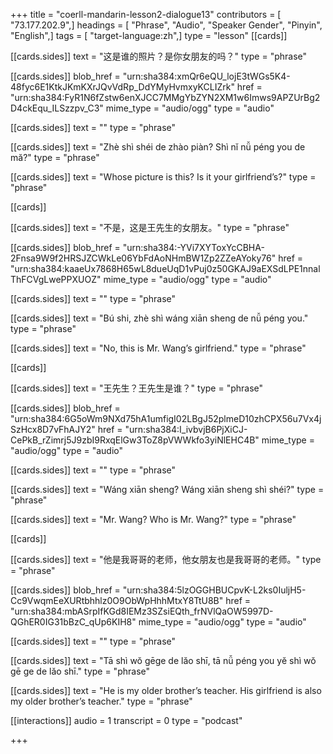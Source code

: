 +++
title = "coerll-mandarin-lesson2-dialogue13"
contributors = [ "73.177.202.9",]
headings = [ "Phrase", "Audio", "Speaker Gender", "Pinyin", "English",]
tags = [ "target-language:zh",]
type = "lesson"
[[cards]]

[[cards.sides]]
text = "这是谁的照片？是你女朋友的吗？"
type = "phrase"

[[cards.sides]]
blob_href = "urn:sha384:xmQr6eQU_lojE3tWGs5K4-48fyc6E1KtkJKmKXrJQvVdRp_DdYMyHvmxyKCLIZrk"
href = "urn:sha384:FyR1N6fZstw6enXJCC7MMgYbZYN2XM1w6Imws9APZUrBg2D4ckEqu_ILSzzpv_C3"
mime_type = "audio/ogg"
type = "audio"

[[cards.sides]]
text = ""
type = "phrase"

[[cards.sides]]
text = "Zhè shì shéi de zhào piàn? Shì nĭ nǚ péng you de mă?"
type = "phrase"

[[cards.sides]]
text = "Whose picture is this? Is it your girlfriend’s?"
type = "phrase"

[[cards]]

[[cards.sides]]
text = "不是，这是王先生的女朋友。"
type = "phrase"

[[cards.sides]]
blob_href = "urn:sha384:-YVi7XYToxYcCBHA-2Fnsa9W9f2HRSJZCWkLe06YbFdAoNHmBW1Zp2ZZeAYoky76"
href = "urn:sha384:kaaeUx7868H65wL8dueUqD1vPuj0z50GKAJ9aEXSdLPE1nnalThFCVgLwePPXUOZ"
mime_type = "audio/ogg"
type = "audio"

[[cards.sides]]
text = ""
type = "phrase"

[[cards.sides]]
text = "Bú shi, zhè shì wáng xiān sheng de nǚ péng you."
type = "phrase"

[[cards.sides]]
text = "No, this is Mr. Wang’s girlfriend."
type = "phrase"

[[cards]]

[[cards.sides]]
text = "王先生？王先生是谁？"
type = "phrase"

[[cards.sides]]
blob_href = "urn:sha384:6G5oWm9NXd75hA1umfigI02LBgJ52plmeD10zhCPX56u7Vx4jSzHcx8D7vFhAJY2"
href = "urn:sha384:I_ivbvjB6PjXiCJ-CePkB_rZimrj5J9zbI9RxqElGw3ToZ8pVWWkfo3yiNlEHC4B"
mime_type = "audio/ogg"
type = "audio"

[[cards.sides]]
text = ""
type = "phrase"

[[cards.sides]]
text = "Wáng xiān sheng? Wáng xiān sheng shì shéi?"
type = "phrase"

[[cards.sides]]
text = "Mr. Wang? Who is Mr. Wang?"
type = "phrase"

[[cards]]

[[cards.sides]]
text = "他是我哥哥的老师，他女朋友也是我哥哥的老师。"
type = "phrase"

[[cards.sides]]
blob_href = "urn:sha384:5lzOGGHBUCpvK-L2ks0IuljH5-Cc9VwqmEeXURtbhhlz0O9ObWpHhhMtxY8TtU8B"
href = "urn:sha384:mbASrpIfKGd8IEMz3SZsiEQth_frNVlQaOW5997D-QGhER0IG31bBzC_qUp6KIH8"
mime_type = "audio/ogg"
type = "audio"

[[cards.sides]]
text = ""
type = "phrase"

[[cards.sides]]
text = "Tā shì wŏ gēge de lăo shī, tā nǚ péng you yĕ shì wŏ gē ge de lăo shī."
type = "phrase"

[[cards.sides]]
text = "He is my older brother’s teacher. His girlfriend is also my older brother’s teacher."
type = "phrase"

[[interactions]]
audio = 1
transcript = 0
type = "podcast"

+++
